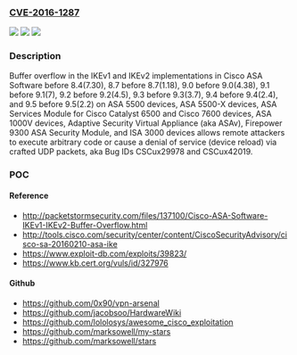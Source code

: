 ### [CVE-2016-1287](https://cve.mitre.org/cgi-bin/cvename.cgi?name=CVE-2016-1287)
![](https://img.shields.io/static/v1?label=Product&message=n%2Fa&color=blue)
![](https://img.shields.io/static/v1?label=Version&message=n%2Fa&color=blue)
![](https://img.shields.io/static/v1?label=Vulnerability&message=n%2Fa&color=brighgreen)

### Description

Buffer overflow in the IKEv1 and IKEv2 implementations in Cisco ASA Software before 8.4(7.30), 8.7 before 8.7(1.18), 9.0 before 9.0(4.38), 9.1 before 9.1(7), 9.2 before 9.2(4.5), 9.3 before 9.3(3.7), 9.4 before 9.4(2.4), and 9.5 before 9.5(2.2) on ASA 5500 devices, ASA 5500-X devices, ASA Services Module for Cisco Catalyst 6500 and Cisco 7600 devices, ASA 1000V devices, Adaptive Security Virtual Appliance (aka ASAv), Firepower 9300 ASA Security Module, and ISA 3000 devices allows remote attackers to execute arbitrary code or cause a denial of service (device reload) via crafted UDP packets, aka Bug IDs CSCux29978 and CSCux42019.

### POC

#### Reference
- http://packetstormsecurity.com/files/137100/Cisco-ASA-Software-IKEv1-IKEv2-Buffer-Overflow.html
- http://tools.cisco.com/security/center/content/CiscoSecurityAdvisory/cisco-sa-20160210-asa-ike
- https://www.exploit-db.com/exploits/39823/
- https://www.kb.cert.org/vuls/id/327976

#### Github
- https://github.com/0x90/vpn-arsenal
- https://github.com/jacobsoo/HardwareWiki
- https://github.com/lololosys/awesome_cisco_exploitation
- https://github.com/marksowell/my-stars
- https://github.com/marksowell/stars

